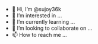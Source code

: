 - 👋 Hi, I’m @sujoy36k
- 👀 I’m interested in ...
- 🌱 I’m currently learning ...
- 💞️ I’m looking to collaborate on ...
- 📫 How to reach me ...

<!---
sujoy36k/sujoy36k is a ✨ special ✨ repository because its `README.md` (this file) appears on your GitHub profile.
You can click the Preview link to take a look at your changes.
--->

